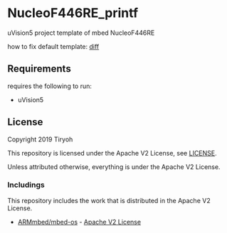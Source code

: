 # NucleoF446RE_printf

uVision5 project template of mbed NucleoF446RE

how to fix default template: [diff](https://github.com/Tiryoh/NucleoF446RE_printf/commit/26e5a1da5bafe7adbdcb665105fad6f92db0f514)

## Requirements

requires the following to run:

* uVision5

## License

Copyright 2019 Tiryoh

This repository is licensed under the Apache V2 License, see [LICENSE](./LICENSE).

Unless attributed otherwise, everything is under the Apache V2 License.

### Includings

This repository includes the work that is distributed in the Apache V2 License.

* [ARMmbed/mbed-os](https://github.com/ARMmbed/mbed-os) - [Apache V2 License](https://github.com/ARMmbed/mbed-os/blob/master/LICENSE)
